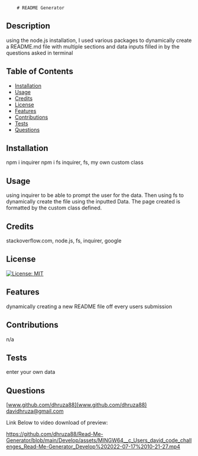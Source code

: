 
        # README Generator

## Description
using the node.js installation, I used various packages to dynamically create a README.md file with multiple sections and data inputs filled in by the questions asked in terminal


## Table of Contents

- [Installation](#installation)
- [Usage](#usage)
- [Credits](#credits)
- [License](#license)
- [Features](#features)
- [Contributions](#contributions)
- [Tests](#tests)
- [Questions](#questions)


## Installation
npm i inquirer
npm i fs
inquirer, fs, my own custom class

## Usage
using inquirer to be able to prompt the user for the data. Then using fs to dynamically create the file using the inputted Data. The page created is formatted by the custom class defined.

## Credits
stackoverflow.com, node.js, fs, inquirer, google

## License
[![License: MIT](https://img.shields.io/badge/License-MIT-yellow.svg)](https://opensource.org/licenses/MIT)


## Features
dynamically creating a new README file off every users submission

## Contributions
n/a

## Tests
enter your own data

## Questions
[www.github.com/dhruza88](www.github.com/dhruza88) <br />
davidhruza@gmail.com

Link Below to video download of preview:

https://github.com/dhruza88/Read-Me-Generator/blob/main/Develop/assets/MINGW64__c_Users_david_code_challenges_Read-Me-Generator_Develop%202022-07-17%2010-21-27.mp4

